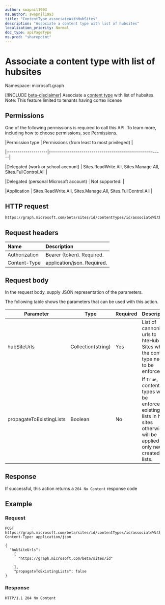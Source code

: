 ```yaml
---
author: swapnil1993
ms.author: swapnil1993
title: "ContentType associateWithHubSites"
description: "Associate a content type with list of hubsites"
localization_priority: Normal
doc_type: apiPageType
ms.prod: "sharepoint"
---
```


# Associate a content type with list of hubsites

Namespace: microsoft.graph

[!INCLUDE [beta-disclaimer](../../includes/beta-disclaimer.md)]
Associate a [content type][contentType] with list of hubsites.
Note: This feature limited to tenants having cortex license
  

## Permissions  

One of the following permissions is required to call this API. To learn more, including how to choose permissions, see [Permissions](/graph/permissions_reference.md).

  

|Permission type | Permissions (from least to most privileged) |

|:--------------------|:---------------------------------------------------------|

|Delegated (work or school account) | Sites.ReadWrite.All, Sites.Manage.All, Sites.FullControl.All  |

|Delegated (personal Microsoft account) | Not supported. |

|Application | Sites.ReadWrite.All, Sites.Manage.All, Sites.FullControl.All |

  

## HTTP request
<!-- {
  "blockType": "ignored"
}
-->
```http
https://graph.microsoft.com/beta/sites/id/contentTypes/id/associateWithHubSites
```

## Request headers
|Name|Description|
|:---|:---|
|Authorization|Bearer {token}. Required.|
|Content-Type|application/json. Required.|

## Request body
In the request body, supply JSON representation of the parameters.

The following table shows the parameters that can be used with this action.

|Parameter|Type|Required|Description|
|-|-|-|-|
|hubSiteUrls| Collection(string) | Yes|List of cannonical urls to hteHub Sites where the content type needs to be enforced|
|propagateToExistingLists| Boolean | No|If `true`, content types will be enforced to existing lists in hub sites otherwise will be applied to only newly created lists. 

## Response

If successful, this action returns a `204 No Content` response code

## Example

### Request
<!-- {
  "blockType": "request",
  "name": "contenttype_associatewithhubsites"
}
-->
```http
POST https://graph.microsoft.com/beta/sites/id/contentTypes/id/associateWithHubSites
Content-Type: application/json

{
  "hubSiteUrls":
    [
      "https://graph.microsoft.com/beta/sites/id"
      
    ],
    "propagateToExistingLists": false
}
```



### Response


<!-- { "blockType": "response" } -->

```http
HTTP/1.1 204 No Content

```

  

[contentType]: ../resources/contentType.md
